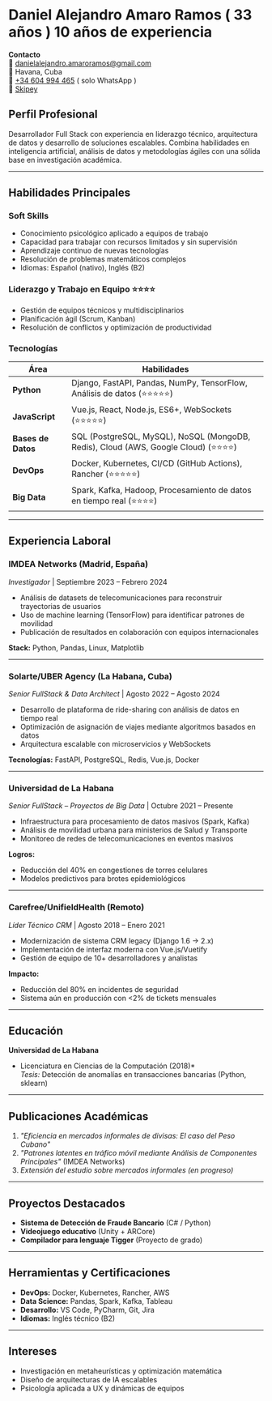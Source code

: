 # Daniel Alejandro Amaro Ramos ( 33 años ) 10 años de experiencia

**Contacto**  
📧 danielalejandro.amaroramos@gmail.com  
📍 Havana, Cuba  
📱 [+34 604 994 465](https://wa.me/34604994465) ( solo WhatsApp )  
📱 [Skipey](https://join.skype.com/invite/L3OEBU8Bp9ZI)

## Perfil Profesional  
Desarrollador Full Stack con experiencia en liderazgo técnico, arquitectura de datos y desarrollo de soluciones escalables. Combina habilidades en inteligencia artificial, análisis de datos y metodologías ágiles con una sólida base en investigación académica.

---

## Habilidades Principales

### **Soft Skills**  
- Conocimiento psicológico aplicado a equipos de trabajo  
- Capacidad para trabajar con recursos limitados y sin supervisión  
- Aprendizaje continuo de nuevas tecnologías  
- Resolución de problemas matemáticos complejos  
- Idiomas: Español (nativo), Inglés (B2)  

### **Liderazgo y Trabajo en Equipo** ⭐⭐⭐⭐  
- Gestión de equipos técnicos y multidisciplinarios  
- Planificación ágil (Scrum, Kanban)  
- Resolución de conflictos y optimización de productividad  

### **Tecnologías**  
| **Área**          | **Habilidades**                                                                 |
|--------------------|--------------------------------------------------------------------------------|
| **Python**         | Django, FastAPI, Pandas, NumPy, TensorFlow, Análisis de datos (⭐⭐⭐⭐⭐)          |
| **JavaScript**     | Vue.js, React, Node.js, ES6+, WebSockets (⭐⭐⭐⭐⭐)                               |
| **Bases de Datos** | SQL (PostgreSQL, MySQL), NoSQL (MongoDB, Redis), Cloud (AWS, Google Cloud) (⭐⭐⭐⭐) |
| **DevOps**         | Docker, Kubernetes, CI/CD (GitHub Actions), Rancher (⭐⭐⭐⭐⭐)                    |
| **Big Data**       | Spark, Kafka, Hadoop, Procesamiento de datos en tiempo real (⭐⭐⭐⭐)             |

---

## Experiencia Laboral

### **IMDEA Networks (Madrid, España)**  
*Investigador* | Septiembre 2023 – Febrero 2024  
- Análisis de datasets de telecomunicaciones para reconstruir trayectorias de usuarios  
- Uso de machine learning (TensorFlow) para identificar patrones de movilidad  
- Publicación de resultados en colaboración con equipos internacionales  

**Stack:** Python, Pandas, Linux, Matplotlib  

---

### **Solarte/UBER Agency (La Habana, Cuba)**  
*Senior FullStack & Data Architect* | Agosto 2022 – Agosto 2024  
- Desarrollo de plataforma de ride-sharing con análisis de datos en tiempo real  
- Optimización de asignación de viajes mediante algoritmos basados en datos  
- Arquitectura escalable con microservicios y WebSockets  

**Tecnologías:** FastAPI, PostgreSQL, Redis, Vue.js, Docker  

---

### **Universidad de La Habana**  
*Senior FullStack – Proyectos de Big Data* | Octubre 2021 – Presente  
- Infraestructura para procesamiento de datos masivos (Spark, Kafka)  
- Análisis de movilidad urbana para ministerios de Salud y Transporte  
- Monitoreo de redes de telecomunicaciones en eventos masivos  

**Logros:**  
- Reducción del 40% en congestiones de torres celulares  
- Modelos predictivos para brotes epidemiológicos  

---

### **Carefree/UnifieldHealth (Remoto)**  
*Líder Técnico CRM* | Agosto 2018 – Enero 2021  
- Modernización de sistema CRM legacy (Django 1.6 → 2.x)  
- Implementación de interfaz moderna con Vue.js/Vuetify  
- Gestión de equipo de 10+ desarrolladores y analistas  

**Impacto:**  
- Reducción del 80% en incidentes de seguridad  
- Sistema aún en producción con <2% de tickets mensuales  

---

## Educación  
**Universidad de La Habana**  
* Licenciatura en Ciencias de la Computación (2018)*  
*Tesis:* Detección de anomalías en transacciones bancarias (Python, sklearn)  

---

## Publicaciones Académicas  
1. *"Eficiencia en mercados informales de divisas: El caso del Peso Cubano"*  
2. *"Patrones latentes en tráfico móvil mediante Análisis de Componentes Principales"* (IMDEA Networks)  
3. *Extensión del estudio sobre mercados informales (en progreso)*  

---

## Proyectos Destacados  
- **Sistema de Detección de Fraude Bancario** (C# / Python)  
- **Videojuego educativo** (Unity + ARCore)  
- **Compilador para lenguaje Tigger** (Proyecto de grado)  

---

## Herramientas y Certificaciones  
- **DevOps:** Docker, Kubernetes, Rancher, AWS  
- **Data Science:** Pandas, Spark, Kafka, Tableau  
- **Desarrollo:** VS Code, PyCharm, Git, Jira  
- **Idiomas:** Inglés técnico (B2)  

---

## Intereses  
- Investigación en metaheurísticas y optimización matemática  
- Diseño de arquitecturas de IA escalables  
- Psicología aplicada a UX y dinámicas de equipos  
